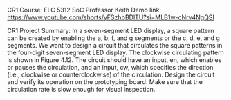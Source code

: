 CR1
Course: ELC 5312 SoC
Professor Keith
Demo link: https://www.youtube.com/shorts/yFSzhbBDlTU?si=MLB1w-cNrv4NgQSI

CR1 Project Summary:
In a seven-segment LED display, a square pattern can be created by enabling the a, b, f,
and g segments or the c, d, e, and g segments. We want to design a circuit that circulates
the square patterns in the four-digit seven-segment LED display. The clockwise circulating
pattern is shown in Figure 4.12. The circuit should have an input, en, which enables or
pauses the circulation, and an input, cw, which specifies the direction (i.e., clockwise or
counterclockwise) of the circulation.
Design the circuit and verify its operation on the prototyping board. Make sure that the
circulation rate is slow enough for visual inspection.
